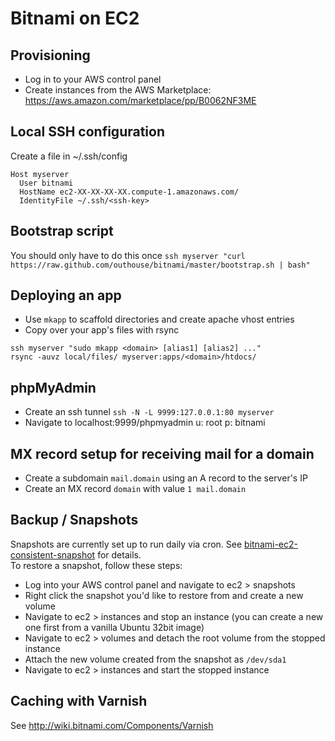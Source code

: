 # Bitnami on EC2

## Provisioning
* Log in to your AWS control panel
* Create instances from the AWS Marketplace: https://aws.amazon.com/marketplace/pp/B0062NF3ME

## Local SSH configuration
Create a file in ~/.ssh/config  
```
Host myserver
  User bitnami
  HostName ec2-XX-XX-XX-XX.compute-1.amazonaws.com/
  IdentityFile ~/.ssh/<ssh-key>
```

## Bootstrap script
You should only have to do this once
`ssh myserver "curl https://raw.github.com/outhouse/bitnami/master/bootstrap.sh | bash"`

## Deploying an app
* Use `mkapp` to scaffold directories and create apache vhost entries
* Copy over your app's files with rsync  

```
ssh myserver "sudo mkapp <domain> [alias1] [alias2] ..."
rsync -auvz local/files/ myserver:apps/<domain>/htdocs/
```

## phpMyAdmin
* Create an ssh tunnel `ssh -N -L 9999:127.0.0.1:80 myserver`
* Navigate to localhost:9999/phpmyadmin u: root p: bitnami

## MX record setup for receiving mail for a domain
* Create a subdomain `mail.domain` using an A record to the server's IP
* Create an MX record `domain` with value `1 mail.domain`

## Backup / Snapshots
Snapshots are currently set up to run daily via cron. See [bitnami-ec2-consistent-snapshot](https://github.com/jessetane/bitnami-ec2-consistent-snapshot) for details.  
To restore a snapshot, follow these steps:  
* Log into your AWS control panel and navigate to ec2 > snapshots
* Right click the snapshot you'd like to restore from and create a new volume
* Navigate to ec2 > instances and stop an instance (you can create a new one first from a vanilla Ubuntu 32bit image)
* Navigate to ec2 > volumes and detach the root volume from the stopped instance
* Attach the new volume created from the snapshot as `/dev/sda1`
* Navigate to ec2 > instances and start the stopped instance

## Caching with Varnish
See http://wiki.bitnami.com/Components/Varnish
